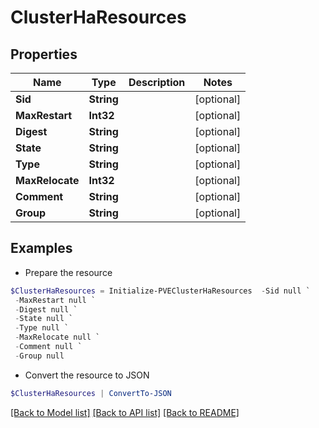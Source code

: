 # ClusterHaResources
## Properties

Name | Type | Description | Notes
------------ | ------------- | ------------- | -------------
**Sid** | **String** |  | [optional] 
**MaxRestart** | **Int32** |  | [optional] 
**Digest** | **String** |  | [optional] 
**State** | **String** |  | [optional] 
**Type** | **String** |  | [optional] 
**MaxRelocate** | **Int32** |  | [optional] 
**Comment** | **String** |  | [optional] 
**Group** | **String** |  | [optional] 

## Examples

- Prepare the resource
```powershell
$ClusterHaResources = Initialize-PVEClusterHaResources  -Sid null `
 -MaxRestart null `
 -Digest null `
 -State null `
 -Type null `
 -MaxRelocate null `
 -Comment null `
 -Group null
```

- Convert the resource to JSON
```powershell
$ClusterHaResources | ConvertTo-JSON
```

[[Back to Model list]](../README.md#documentation-for-models) [[Back to API list]](../README.md#documentation-for-api-endpoints) [[Back to README]](../README.md)

